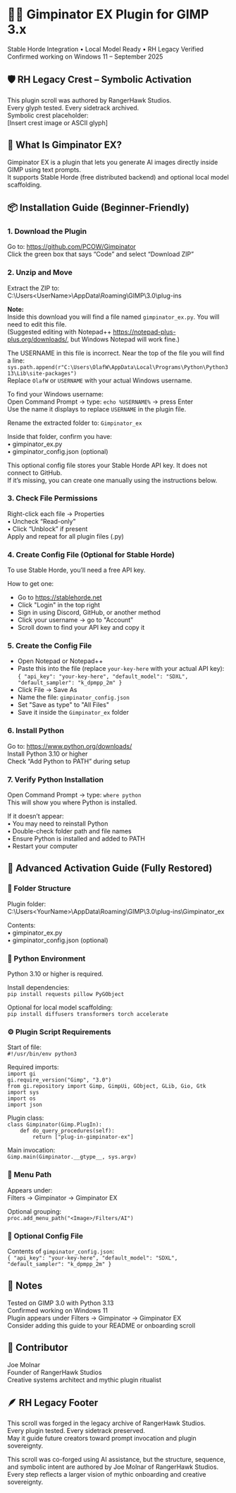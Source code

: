 # 🧙‍♂️ Gimpinator EX Plugin for GIMP 3.x

Stable Horde Integration • Local Model Ready • RH Legacy Verified  
Confirmed working on Windows 11 – September 2025

## 🛡️ RH Legacy Crest – Symbolic Activation

This plugin scroll was authored by RangerHawk Studios.  
Every glyph tested. Every sidetrack archived.  
Symbolic crest placeholder:  
[Insert crest image or ASCII glyph]

## 🌱 What Is Gimpinator EX?

Gimpinator EX is a plugin that lets you generate AI images directly inside GIMP using text prompts.  
It supports Stable Horde (free distributed backend) and optional local model scaffolding.

## 📦 Installation Guide (Beginner-Friendly)

### 1. Download the Plugin

Go to: https://github.com/PCOW/Gimpinator  
Click the green box that says “Code” and select “Download ZIP”

### 2. Unzip and Move

Extract the ZIP to:  
C:\Users\<UserName>\AppData\Roaming\GIMP\3.0\plug-ins

**Note:**  
Inside this download you will find a file named `gimpinator_ex.py`. You will need to edit this file.  
(Suggested editing with Notepad++ https://notepad-plus-plus.org/downloads/, but Windows Notepad will work fine.)

The USERNAME in this file is incorrect. Near the top of the file you will find a line:  
`sys.path.append(r"C:\Users\OlafW\AppData\Local\Programs\Python\Python313\Lib\site-packages")`  
Replace `OlafW` or `USERNAME` with your actual Windows username.

To find your Windows username:  
Open Command Prompt → type: `echo %USERNAME%` → press Enter  
Use the name it displays to replace `USERNAME` in the plugin file.

Rename the extracted folder to: `Gimpinator_ex`

Inside that folder, confirm you have:  
• gimpinator_ex.py  
• gimpinator_config.json (optional)

This optional config file stores your Stable Horde API key. It does not connect to GitHub.  
If it’s missing, you can create one manually using the instructions below.

### 3. Check File Permissions

Right-click each file → Properties  
• Uncheck “Read-only”  
• Click “Unblock” if present  
Apply and repeat for all plugin files (.py)

### 4. Create Config File (Optional for Stable Horde)

To use Stable Horde, you’ll need a free API key.

How to get one:  
- Go to https://stablehorde.net  
- Click "Login" in the top right  
- Sign in using Discord, GitHub, or another method  
- Click your username → go to "Account"  
- Scroll down to find your API key and copy it

### 5. Create the Config File

- Open Notepad or Notepad++  
- Paste this into the file (replace `your-key-here` with your actual API key):  
`{ "api_key": "your-key-here", "default_model": "SDXL", "default_sampler": "k_dpmpp_2m" }`  
- Click File → Save As  
- Name the file: `gimpinator_config.json`  
- Set "Save as type" to "All Files"  
- Save it inside the `Gimpinator_ex` folder

### 6. Install Python

Go to: https://www.python.org/downloads/  
Install Python 3.10 or higher  
Check “Add Python to PATH” during setup

### 7. Verify Python Installation

Open Command Prompt → type: `where python`  
This will show you where Python is installed.

If it doesn’t appear:  
• You may need to reinstall Python  
• Double-check folder path and file names  
• Ensure Python is installed and added to PATH  
• Restart your computer

## 🧠 Advanced Activation Guide (Fully Restored)

### 📁 Folder Structure

Plugin folder:  
C:\Users\<YourName>\AppData\Roaming\GIMP\3.0\plug-ins\Gimpinator_ex

Contents:  
• gimpinator_ex.py  
• gimpinator_config.json (optional)

### 🐍 Python Environment

Python 3.10 or higher is required.

Install dependencies:  
`pip install requests pillow PyGObject`

Optional for local model scaffolding:  
`pip install diffusers transformers torch accelerate`

### ⚙️ Plugin Script Requirements

Start of file:  
`#!/usr/bin/env python3`

Required imports:  
`import gi`  
`gi.require_version("Gimp", "3.0")`  
`from gi.repository import Gimp, GimpUi, GObject, GLib, Gio, Gtk`  
`import sys`  
`import os`  
`import json`

Plugin class:  
`class Gimpinator(Gimp.PlugIn):`  
`    def do_query_procedures(self):`  
`        return ["plug-in-gimpinator-ex"]`

Main invocation:  
`Gimp.main(Gimpinator.__gtype__, sys.argv)`

### 🧭 Menu Path

Appears under:  
Filters → Gimpinator → Gimpinator EX

Optional grouping:  
`proc.add_menu_path("<Image>/Filters/AI")`

### 🔐 Optional Config File

Contents of `gimpinator_config.json`:  
`{ "api_key": "your-key-here", "default_model": "SDXL", "default_sampler": "k_dpmpp_2m" }`

## 🧾 Notes

Tested on GIMP 3.0 with Python 3.13  
Confirmed working on Windows 11  
Plugin appears under Filters → Gimpinator → Gimpinator EX  
Consider adding this guide to your README or onboarding scroll

## 🧙 Contributor

Joe Molnar  
Founder of RangerHawk Studios  
Creative systems architect and mythic plugin ritualist

## 🪶 RH Legacy Footer

This scroll was forged in the legacy archive of RangerHawk Studios.  
Every plugin tested. Every sidetrack preserved.  
May it guide future creators toward prompt invocation and plugin sovereignty.

This scroll was co-forged using AI assistance, but the structure, sequence, and symbolic intent are authored by Joe Molnar of RangerHawk Studios.  
Every step reflects a larger vision of mythic onboarding and creative sovereignty.
